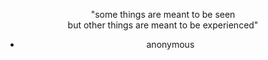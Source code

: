 <div align='center'>
  
"some things are meant to be seen<br>
but other things are meant to be experienced"<br>
- anonymous

</div>
